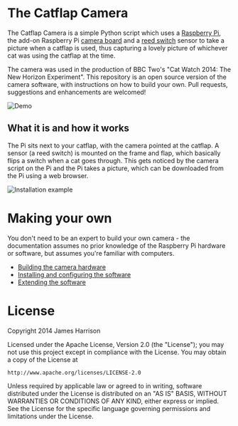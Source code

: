 # The Catflap Camera

The Catflap Camera is a simple Python script which uses a [Raspberry Pi](http://www.raspberrypi.org/help/what-is-a-raspberry-pi/), the add-on Raspberry Pi [camera board](http://www.raspberrypi.org/products/camera-module/) and a [reed switch](https://en.wikipedia.org/wiki/Reed_switch) sensor to take a picture when a catflap is used, thus capturing a lovely picture of whichever cat was using the catflap at the time.

The camera was used in the production of BBC Two's "Cat Watch 2014: The New Horizon Experiment". This repository is an open source version of the camera software, with instructions on how to build your own. Pull requests, suggestions and enhancements are welcomed!

![Demo](https://github.com/JamesHarrison/catflap-camera/raw/master/docs/images/entering.jpg "Cat entering through a camera-enabled catflap")

## What it is and how it works

The Pi sits next to your catflap, with the camera pointed at the catflap. A sensor (a reed switch) is mounted on the frame and flap, which basically flips a switch when a cat goes through. This gets noticed by the camera script on the Pi and the Pi takes a picture, which can be downloaded from the Pi using a web browser.

![Installation example](https://github.com/JamesHarrison/catflap-camera/raw/master/docs/images/example.jpg "An example of an installed camera")

# Making your own

You don't need to be an expert to build your own camera - the documentation assumes no prior knowledge of the Raspberry Pi hardware or software, but assumes you're familiar with computers.

* [Building the camera hardware](../master/docs/HARDWARE.md)
* [Installing and configuring the software](../master/docs/INSTALLATION.md)
* [Extending the software](../master/docs/EXTENDING.md)

# License

Copyright 2014 James Harrison

Licensed under the Apache License, Version 2.0 (the "License"); you may not use this project except in compliance with the License. You may obtain a copy of the License at

    http://www.apache.org/licenses/LICENSE-2.0

Unless required by applicable law or agreed to in writing, software distributed under the License is distributed on an "AS IS" BASIS, WITHOUT WARRANTIES OR CONDITIONS OF ANY KIND, either express or implied. See the License for the specific language governing permissions and limitations under the License.